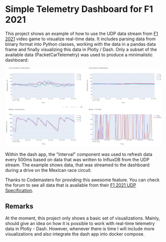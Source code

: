 # Simple Telemetry Dashboard for F1 2021
This project shows an example of how to use the UDP data stream from [F1 2021][1] video game to visualize real-time data. It includes parsing data from binary format into Python classes, working with the data in a pandas data frame and finally visualizing this data in Plotly / Dash. Only a subset of the available data (PacketCarTelemetry) was used to produce a minimalistic dashboard:

![F1 2021 Dashboard Example](https://github.com/pahansen/f1-2021-telemetry-dashboard/blob/main/DashF1.JPG)

Within the dash app, the "Interval" component was used to refresh data every 500ms based on data that was written to InfluxDB from the UDP stream. The example shows data, that was streamed to the dashboard during a drive on the Mexican race circuit.

Thanks to Codemasters for providing this awesome feature. You can check the forum to see all data that is available from their [F1 2021 UDP Specification][2].


[1]: https://www.ea.com/de-de/games/f1/f1-2021
[2]: https://forums.codemasters.com/topic/80231-f1-2021-udp-specification/

## Remarks
At the moment, this project only shows a basic set of visualizations. Mainly, should give an idea on how it is possible to work with real-time telemetry data in Plotly - Dash. However, whenever there is time I will include more visualizations and also integrate the dash app into docker compose.
